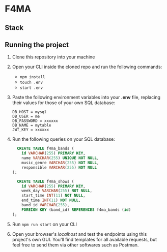 # F4MA

## Stack

## Running the project

1. Clone this repository into your machine
1. Open your CLI inside the cloned repo and run the following commands:

   * `npm install`
   * `touch .env`
   * `start .env`
  
1. Paste the following environment variables into your **.env** file, replacing their values for those of your own SQL database:
    ```
    DB_HOST = mysql
    DB_USER = me
    DB_PASSWORD = xxxxxx
    DB_NAME = mytable
    JWT_KEY = xxxxxx
    ```
1. Run the following queries on your SQL database:
    ```SQL
      CREATE TABLE f4ma_bands (
        id VARCHAR(255) PRIMARY KEY,
        name VARCHAR(255) UNIQUE NOT NULL,
        music_genre VARCHAR(255) NOT NULL,
        responsible VARCHAR(255) NOT NULL
    );
    ```
    ```SQL
      CREATE TABLE f4ma_shows (
        id VARCHAR(255) PRIMARY KEY,
        week_day VARCHAR(255) NOT NULL,
        start_time INT(11) NOT NULL,
        end_time INT(11) NOT NULL,
        band_id VARCHAR(255),
        FOREIGN KEY (band_id) REFERENCES f4ma_bands (id)
    );
    ```
    
1. Run `npm run start` on your CLI

1. Open your browser's *localhost* and test the endpoints using this project's own GUI. You'll find templates for all available requests, but feel free to send them via other softwares such as Postman.
